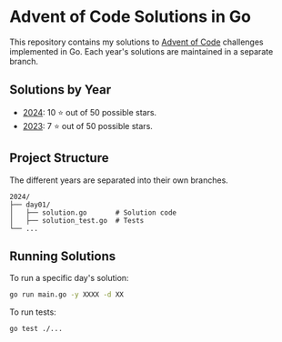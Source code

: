 # Advent of Code Solutions in Go
<!--TODO: Add shields for stars, etc.-->

This repository contains my solutions to [Advent of Code](https://adventofcode.com/) challenges implemented in Go.
Each year's solutions are maintained in a separate branch.

## Solutions by Year

- [2024](https://github.com/martindotexe/AoC/2024): 10 ⭐ out of 50 possible stars.
- [2023](https://github.com/martindotexe/AoC/2023): 7 ⭐ out of 50 possible stars.

## Project Structure

The different years are separated into their own branches. 
```
2024/
├── day01/
│   ├── solution.go       # Solution code
│   ├── solution_test.go  # Tests
└── ...
```

## Running Solutions

To run a specific day's solution:

```bash
go run main.go -y XXXX -d XX
```

To run tests:

```bash
go test ./...
```
